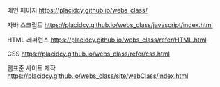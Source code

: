 메인 페이지
https://placidcy.github.io/webs_class/

자바 스크립트
https://placidcy.github.io/webs_class/javascript/index.html

HTML 레퍼런스
https://placidcy.github.io/webs_class/refer/HTML.html

CSS
https://placidcy.github.io/webs_class/refer/css.html

웹표준 사이트 제작
https://placidcy.github.io/webs_class/site/webClass/index.html


